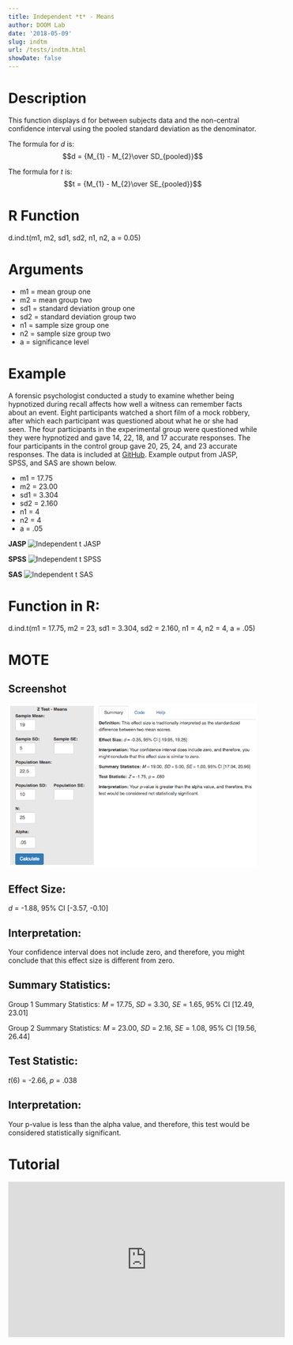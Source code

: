 ```yaml
---
title: Independent *t* - Means
author: DOOM Lab
date: '2018-05-09'
slug: indtm
url: /tests/indtm.html
showDate: false
---
```


<script src="//yihui.name/js/math-code.js"></script>
<script async
src="//cdn.bootcss.com/mathjax/2.7.1/MathJax.js?config=TeX-MML-AM_CHTML">
</script>

# Description   

This function displays d for between subjects data and the non-central confidence interval using the pooled standard deviation as the denominator.

The formula for *d* is: $$d = {M_{1} - M_{2}\over SD_{pooled}}$$
 
The formula for *t* is: $$t = {M_{1} - M_{2}\over SE_{pooled}}$$

# R Function

d.ind.t(m1, m2, sd1, sd2, n1, n2, a = 0.05)

# Arguments 

+ m1 = mean group one   
+ m2 = mean group two   
+ sd1	= standard deviation group one   
+ sd2	= standard deviation group two   
+ n1	= sample size group one
+ n2 = sample size group two
+ a	= significance level

# Example  

A forensic psychologist conducted a study to examine whether being hypnotized during recall affects how well a witness can remember facts about an event. Eight participants watched a short film of a mock robbery, after which each participant was questioned about what he or she had seen. The four participants in the experimental group were questioned while they were hypnotized and gave 14, 22, 18, and 17 accurate responses. The four participants in the control group gave 20, 25, 24, and 23 accurate responses. The data is included at [GitHub](https://github.com/doomlab/shiny-server/tree/master/MOTE/examples). Example output from JASP, SPSS, and SAS are shown below.

+ m1 = 17.75  
+ m2 = 23.00   
+ sd1	= 3.304  
+ sd2	= 2.160   
+ n1	= 4
+ n2 = 4
+ a	= .05

**JASP**
![Independent t JASP](https://raw.githubusercontent.com/doomlab/shiny-server/master/MOTE/examples/independent%20t%20JASP.png)

**SPSS**
![Independent t SPSS](https://raw.githubusercontent.com/doomlab/shiny-server/master/MOTE/examples/independent%20t%20SPSS.png)

**SAS**
![Independent t SAS](https://raw.githubusercontent.com/doomlab/shiny-server/master/MOTE/examples/independent%20t%20SAS.PNG)

# Function in R: 

d.ind.t(m1 = 17.75, m2 = 23, sd1 = 3.304, sd2 = 2.160, n1 = 4, n2 = 4, a = .05)

# MOTE

## Screenshot

![Z-Test Means Screenshot](../images/z-test-means-screen.png)

## Effect Size:

*d* = -1.88, 95% CI [-3.57, -0.10]

## Interpretation: 

Your confidence interval does not include zero, and therefore, you might conclude that this effect size is different from zero.

## Summary Statistics: 

Group 1 Summary Statistics: *M* = 17.75, *SD* = 3.30, *SE* = 1.65, 95% CI [12.49, 23.01]

Group 2 Summary Statistics: *M* = 23.00, *SD* = 2.16, *SE* = 1.08, 95% CI [19.56, 26.44]

## Test Statistic: 

*t*(6) = -2.66, *p* = .038

## Interpretation: 

Your p-value is less than the alpha value, and therefore, this test would be considered statistically significant.

# Tutorial

<iframe width="560" height="315" src="https://www.youtube.com/embed/kH3UOoFh9Ng" frameborder="0" allow="autoplay; encrypted-media" allowfullscreen></iframe>
